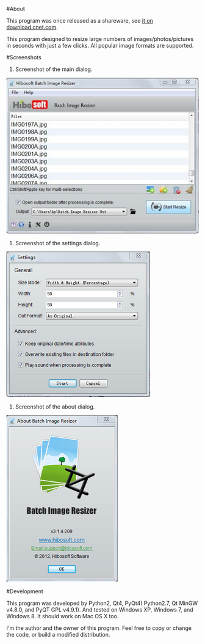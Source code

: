 #About

This program was once released as a shareware, 
see [it on download.cnet.com](http://download.cnet.com/Hibosoft-Batch-Image-Resizer/3000-2192_4-75703618.html).

This program designed to resize large numbers of images/photos/pictures in seconds with just a few clicks. All popular image formats are supported.

#Screenshots

1. Screenshot of the main dialog.

![Screenshot of the Main dialog](images/screen_main.jpg)

1. Screenshot of the settings dialog.

![Screenshot of the Settings dialog](images/screen_settings.png)

1. Screenshot of the about dialog.

![Screenshot of the About dialog](images/screen_about.png)

#Development

This program was developed by Python2, Qt4, PyQt4( Python2.7, Qt MinGW v4.8.0, and PyQT GPL v4.9.1).
And tested on Windows XP, Windows 7, and Windows 8. It should work on Mac OS X too.

I'm the author and the owner of this program.
Feel free to copy or change the code, or build a modified distribution.



